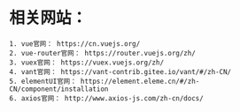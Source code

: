 # 相关网站：
    1. vue官网： https://cn.vuejs.org/
    2. vue-router官网： https://router.vuejs.org/zh/
    3. vuex官网： https://vuex.vuejs.org/zh/
    4. vant官网： https://vant-contrib.gitee.io/vant/#/zh-CN/
    5. elementUI官网： https://element.eleme.cn/#/zh-CN/component/installation
    6. axios官网： http://www.axios-js.com/zh-cn/docs/
    

    
